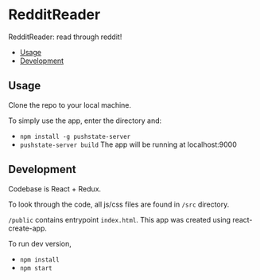 # RedditReader
RedditReader: read through reddit!

- [Usage](#Usage)
- [Development](#Development)

## Usage

Clone the repo to your local machine.

To simply use the app, enter the directory and:

- `npm install -g pushstate-server`
- `pushstate-server build`
The app will be running at localhost:9000

## Development

Codebase is React + Redux.

To look through the code, all js/css files are found in `/src` directory.

`/public` contains entrypoint `index.html`. This app was created using react-create-app.

To run dev version,

- `npm install`
- `npm start`
